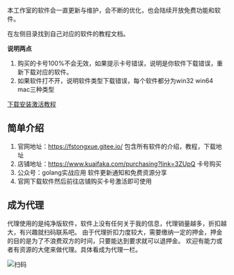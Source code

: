 
本工作室的软件会一直更新与维护，会不断的优化，也会陆续开放免费功能和软件。

在左侧目录找到自己对应的软件的教程文档。

 **说明两点** 
1. 购买的卡号100%不会无效，如果提示卡号错误，说明是你软件下载错误，重新下载对应的软件。
2. 如果软件打不开，说明软件类型下载错误，每个软件都分为win32 win64 mac三种类型


[下载安装激活教程]()


## 简单介绍

1. 官网地址：https://fstongxue.gitee.io/ 包含所有软件的介绍，教程，下载地址
2. 店铺地址：https://www.kuaifaka.com/purchasing?link=3ZUpQ 卡号购买
3. 公众号：golang实战应用 软件更新通知和免费资源分享
4. 官网下载软件然后前往店铺购买卡号激活即可使用

## 成为代理

代理使用的是纯净版软件，软件上没有任何关于我的信息，代理销量越多，折扣越大，有兴趣就扫码联系吧。
由于代理折扣力度较大，需要缴纳一定的押金，押金的目的是为了不浪费双方的时间，只要能达到要求就可以退押金。
欢迎有能力或者有资源的大佬来做代理。具体看成为代理一栏。

![扫码](https://images.gitee.com/uploads/images/2020/0814/172353_c7499294_1093073.png "11.png")




